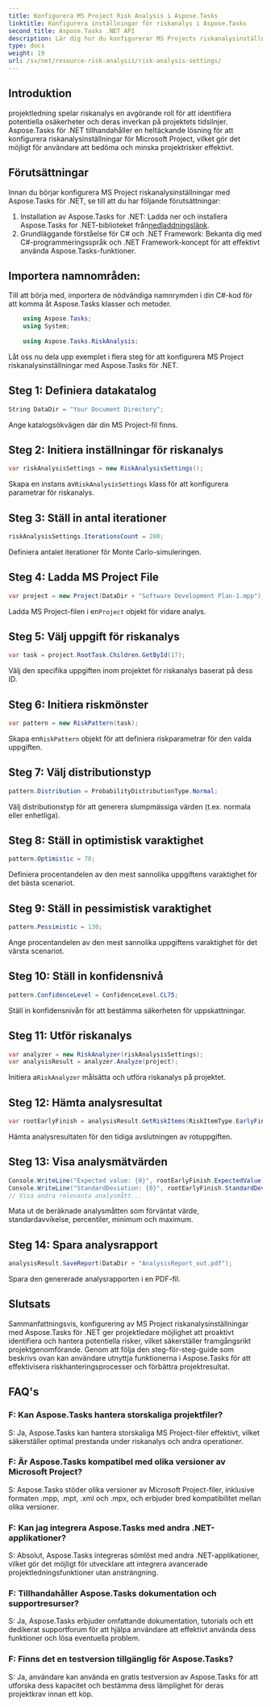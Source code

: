 ```yaml
---
title: Konfigurera MS Project Risk Analysis i Aspose.Tasks
linktitle: Konfigurera inställningar för riskanalys i Aspose.Tasks
second_title: Aspose.Tasks .NET API
description: Lär dig hur du konfigurerar MS Projects riskanalysinställningar med Aspose.Tasks för .NET. Förbättra projektledningseffektiviteten med avancerade riskbedömningstekniker.
type: docs
weight: 19
url: /sv/net/resource-risk-analysis/risk-analysis-settings/
---
```

## Introduktion
projektledning spelar riskanalys en avgörande roll för att identifiera potentiella osäkerheter och deras inverkan på projektets tidslinjer. Aspose.Tasks för .NET tillhandahåller en heltäckande lösning för att konfigurera riskanalysinställningar för Microsoft Project, vilket gör det möjligt för användare att bedöma och minska projektrisker effektivt.
## Förutsättningar

Innan du börjar konfigurera MS Project riskanalysinställningar med Aspose.Tasks för .NET, se till att du har följande förutsättningar:
1.  Installation av Aspose.Tasks for .NET: Ladda ner och installera Aspose.Tasks for .NET-biblioteket från[nedladdningslänk](https://releases.aspose.com/tasks/net/).
2. Grundläggande förståelse för C# och .NET Framework: Bekanta dig med C#-programmeringsspråk och .NET Framework-koncept för att effektivt använda Aspose.Tasks-funktioner.

## Importera namnområden:
Till att börja med, importera de nödvändiga namnrymden i din C#-kod för att komma åt Aspose.Tasks klasser och metoder.
```csharp
    using Aspose.Tasks;
    using System;
    
    using Aspose.Tasks.RiskAnalysis;
```

Låt oss nu dela upp exemplet i flera steg för att konfigurera MS Project riskanalysinställningar med Aspose.Tasks för .NET.
## Steg 1: Definiera datakatalog
```csharp
String DataDir = "Your Document Directory";
```
Ange katalogsökvägen där din MS Project-fil finns.
## Steg 2: Initiera inställningar för riskanalys
```csharp
var riskAnalysisSettings = new RiskAnalysisSettings();
```
 Skapa en instans av`RiskAnalysisSettings` klass för att konfigurera parametrar för riskanalys.
## Steg 3: Ställ in antal iterationer
```csharp
riskAnalysisSettings.IterationsCount = 200;
```
Definiera antalet iterationer för Monte Carlo-simuleringen.
## Steg 4: Ladda MS Project File
```csharp
var project = new Project(DataDir + "Software Development Plan-1.mpp");
```
 Ladda MS Project-filen i en`Project` objekt för vidare analys.
## Steg 5: Välj uppgift för riskanalys
```csharp
var task = project.RootTask.Children.GetById(17);
```
Välj den specifika uppgiften inom projektet för riskanalys baserat på dess ID.
## Steg 6: Initiera riskmönster
```csharp
var pattern = new RiskPattern(task);
```
 Skapa en`RiskPattern` objekt för att definiera riskparametrar för den valda uppgiften.
## Steg 7: Välj distributionstyp
```csharp
pattern.Distribution = ProbabilityDistributionType.Normal;
```
Välj distributionstyp för att generera slumpmässiga värden (t.ex. normala eller enhetliga).
## Steg 8: Ställ in optimistisk varaktighet
```csharp
pattern.Optimistic = 70;
```
Definiera procentandelen av den mest sannolika uppgiftens varaktighet för det bästa scenariot.
## Steg 9: Ställ in pessimistisk varaktighet
```csharp
pattern.Pessimistic = 130;
```
Ange procentandelen av den mest sannolika uppgiftens varaktighet för det värsta scenariot.
## Steg 10: Ställ in konfidensnivå
```csharp
pattern.ConfidenceLevel = ConfidenceLevel.CL75;
```
Ställ in konfidensnivån för att bestämma säkerheten för uppskattningar.
## Steg 11: Utför riskanalys
```csharp
var analyzer = new RiskAnalyzer(riskAnalysisSettings);
var analysisResult = analyzer.Analyze(project);
```
 Initiera a`RiskAnalyzer` målsätta och utföra riskanalys på projektet.
## Steg 12: Hämta analysresultat
```csharp
var rootEarlyFinish = analysisResult.GetRiskItems(RiskItemType.EarlyFinish).Get(project.RootTask);
```
Hämta analysresultaten för den tidiga avslutningen av rotuppgiften.
## Steg 13: Visa analysmätvärden
```csharp
Console.WriteLine("Expected value: {0}", rootEarlyFinish.ExpectedValue);
Console.WriteLine("StandardDeviation: {0}", rootEarlyFinish.StandardDeviation);
// Visa andra relevanta analysmått...
```
Mata ut de beräknade analysmåtten som förväntat värde, standardavvikelse, percentiler, minimum och maximum.
## Steg 14: Spara analysrapport
```csharp
analysisResult.SaveReport(DataDir + "AnalysisReport_out.pdf");
```
Spara den genererade analysrapporten i en PDF-fil.

## Slutsats
Sammanfattningsvis, konfigurering av MS Project riskanalysinställningar med Aspose.Tasks för .NET ger projektledare möjlighet att proaktivt identifiera och hantera potentiella risker, vilket säkerställer framgångsrikt projektgenomförande. Genom att följa den steg-för-steg-guide som beskrivs ovan kan användare utnyttja funktionerna i Aspose.Tasks för att effektivisera riskhanteringsprocesser och förbättra projektresultat.
## FAQ's
### F: Kan Aspose.Tasks hantera storskaliga projektfiler?
S: Ja, Aspose.Tasks kan hantera storskaliga MS Project-filer effektivt, vilket säkerställer optimal prestanda under riskanalys och andra operationer.
### F: Är Aspose.Tasks kompatibel med olika versioner av Microsoft Project?
S: Aspose.Tasks stöder olika versioner av Microsoft Project-filer, inklusive formaten .mpp, .mpt, .xml och .mpx, och erbjuder bred kompatibilitet mellan olika versioner.
### F: Kan jag integrera Aspose.Tasks med andra .NET-applikationer?
S: Absolut, Aspose.Tasks integreras sömlöst med andra .NET-applikationer, vilket gör det möjligt för utvecklare att integrera avancerade projektledningsfunktioner utan ansträngning.
### F: Tillhandahåller Aspose.Tasks dokumentation och supportresurser?
S: Ja, Aspose.Tasks erbjuder omfattande dokumentation, tutorials och ett dedikerat supportforum för att hjälpa användare att effektivt använda dess funktioner och lösa eventuella problem.
### F: Finns det en testversion tillgänglig för Aspose.Tasks?
S: Ja, användare kan använda en gratis testversion av Aspose.Tasks för att utforska dess kapacitet och bestämma dess lämplighet för deras projektkrav innan ett köp.